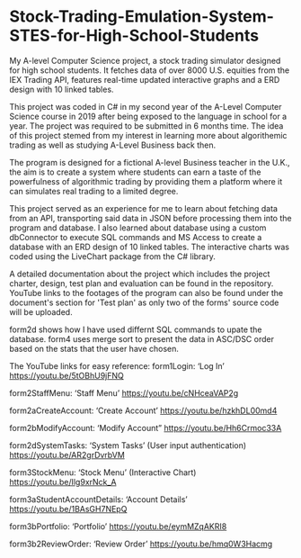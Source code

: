 # Stock-Trading-Emulation-System-STES-for-High-School-Students
My A-level Computer Science project, a stock trading simulator designed for high school students. It fetches data of over 8000 U.S. equities from the IEX Trading API, features real-time updated interactive graphs and a ERD design with 10 linked tables.

This project was coded in C# in my second year of the A-Level Computer Science course in 2019 after being exposed to the language in school for a year.
The project was required to be submitted in 6 months time.
The idea of this project stemed from my interest in learning more about algorithemic trading as well as studying A-Level Business back then. 

The program is designed for a fictional A-level Business teacher in the U.K., the aim is to create a system where students can earn a taste of the powerfulness of algorithmic trading by providing them a platform where it can simulates real trading to a limited degree.

This project served as an experience for me to learn about fetching data from an API, transporting said data in JSON before processing them into the program and database.
I also learned about database using a custom dbConnector to execute SQL commands and MS Access to create a database with an ERD design of 10 linked tables.
The interactive charts was coded using the LiveChart package from the C# library.

A detailed documentation about the project which includes the project charter, design, test plan and evaluation can be found in the repository. 
YouTube links to the footages of the program can also be found under the document's section for 'Test plan' as only two of the forms' source code will be uploaded.

form2d shows how I have used differnt SQL commands to upate the database.
form4 uses merge sort to present the data in ASC/DSC order based on the stats that the user have chosen.


The YouTube links for easy reference:
form1Login: ‘Log In’
https://youtu.be/5tOBhU9jFNQ

form2StaffMenu: ‘Staff Menu’
https://youtu.be/cNHceaVAP2g

form2aCreateAccount: ‘Create Account’
https://youtu.be/hzkhDL00md4

form2bModifyAccount: ‘Modify Account”
https://youtu.be/Hh6Crmoc33A

form2dSystemTasks: ‘System Tasks’ (User input authentication)
https://youtu.be/AR2grDvrbVM

form3StockMenu: ‘Stock Menu’ (Interactive Chart)
https://youtu.be/Ilg9xrNck_A

form3aStudentAccountDetails: ‘Account Details’
https://youtu.be/1BAsGH7NEpQ

form3bPortfolio: ‘Portfolio’
https://youtu.be/eymMZqAKRI8

form3b2ReviewOrder: ‘Review Order’
https://youtu.be/hmq0W3Hacmg

